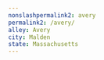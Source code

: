 ```yaml
---
﻿nonslashpermalink2: avery
permalink2: /avery/
alley: Avery
city: Malden
state: Massachusetts
---
```

